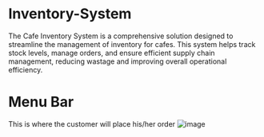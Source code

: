 # Inventory-System
The Cafe Inventory System is a comprehensive solution designed to streamline the management of inventory for cafes. This system helps track stock levels, manage orders, and ensure efficient supply chain management, reducing wastage and improving overall operational efficiency.

# Menu Bar
This is where the customer will place his/her order
![image](https://github.com/user-attachments/assets/bdf6576c-e44b-4f60-88dc-d626e625266c)

